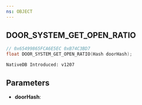 ```yaml
---
ns: OBJECT
---
```

## DOOR_SYSTEM_GET_OPEN_RATIO

```c
// 0x65499865FCA6E5EC 0xB74C3BD7
float DOOR_SYSTEM_GET_OPEN_RATIO(Hash doorHash);
```

```
NativeDB Introduced: v1207
```

## Parameters
* **doorHash**:
